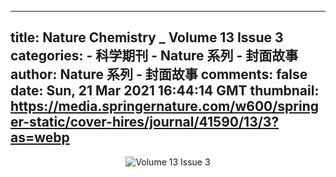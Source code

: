 
---
title: Nature Chemistry _ Volume 13 Issue 3
categories: 
    - 科学期刊
    - Nature 系列 - 封面故事
author: Nature 系列 - 封面故事
comments: false
date: Sun, 21 Mar 2021 16:44:14 GMT
thumbnail: https://media.springernature.com/w600/springer-static/cover-hires/journal/41590/13/3?as=webp
---

<div>   
<div align="center"><img src="https://media.springernature.com/w600/springer-static/cover-hires/journal/41590/13/3?as=webp" alt="Volume 13 Issue 3" referrerpolicy="no-referrer"></div>  
</div>
            